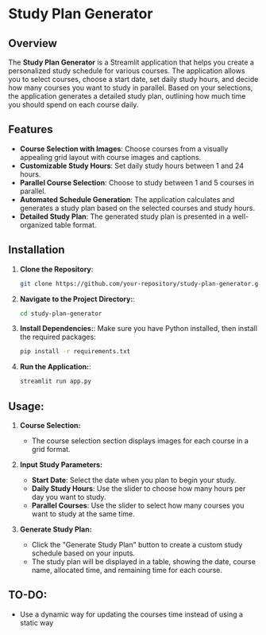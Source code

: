 # Study Plan Generator

## Overview

The **Study Plan Generator** is a Streamlit application that helps you create a personalized study schedule for various courses. The application allows you to select courses, choose a start date, set daily study hours, and decide how many courses you want to study in parallel. Based on your selections, the application generates a detailed study plan, outlining how much time you should spend on each course daily.

## Features

- **Course Selection with Images**: Choose courses from a visually appealing grid layout with course images and captions.
- **Customizable Study Hours**: Set daily study hours between 1 and 24 hours.
- **Parallel Course Selection**: Choose to study between 1 and 5 courses in parallel.
- **Automated Schedule Generation**: The application calculates and generates a study plan based on the selected courses and study hours.
- **Detailed Study Plan**: The generated study plan is presented in a well-organized table format.

## Installation

1. **Clone the Repository**:
   ```bash
   git clone https://github.com/your-repository/study-plan-generator.git


2. **Navigate to the Project Directory:**:
    ```bash
    cd study-plan-generator

3. **Install Dependencies:**:
Make sure you have Python installed, then install the required packages:
    ```bash
    pip install -r requirements.txt

4. **Run the Application:**:
    ```bash
    streamlit run app.py

## Usage:
1. **Course Selection:**
    - The course selection section displays images for each course in a grid format.

2. **Input Study Parameters:**
    - <b>Start Date</b>: Select the date when you plan to begin your study.
    - <b>Daily Study Hours</b>: Use the slider to choose how many hours per day you want to study.
    - <b>Parallel Courses</b>: Use the slider to select how many courses you want to study at the same time.

3. **Generate Study Plan:**

    - Click the "Generate Study Plan" button to create a custom study schedule based on your inputs.
    - The study plan will be displayed in a table, showing the date, course name, allocated time, and remaining time for each course.


## TO-DO:
- Use a dynamic way for updating the courses time instead of using a static way




